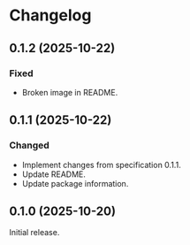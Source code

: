 # Changelog

## 0.1.2 (2025-10-22)

### Fixed

- Broken image in README.

## 0.1.1 (2025-10-22)

### Changed

- Implement changes from specification 0.1.1.
- Update README.
- Update package information.

## 0.1.0 (2025-10-20)

Initial release.
